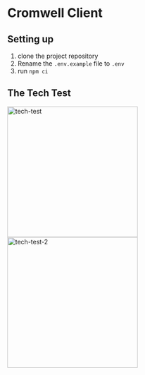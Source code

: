 # Cromwell Client

## Setting up

1. clone the project repository
2. Rename the `.env.example` file to `.env`
3. run `npm ci`

## The Tech Test
<img width="296" alt="tech-test" src="https://user-images.githubusercontent.com/59410037/194439247-aa99c147-a803-4e61-b388-38bb0b28710a.png">
<img width="296" alt="tech-test-2" src="https://user-images.githubusercontent.com/59410037/194439261-4e7ce378-9b9a-435f-a3ef-c572e010fff9.png">
